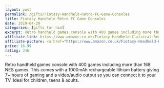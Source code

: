 ```yaml
---
layout: post
permalink: /gifts/Fiotasy-Handheld-Retro-FC-Game-Consoles
title: Fiotasy Handheld Retro FC Game Consoles
date: 2020-04-29
categories: [gifts for him]
excerpt: Retro handheld games console with 400 games including more than 168 NES games. This comes with a 1000mAh rechargeable lithium battery giving 7+ hours of gaming and a video/audio output so you can connect it to your TV. Ideal for children, teens & adults.
afflitate-link: https://www.amazon.co.uk/Fiotasy-Handheld-Classical-Rechargeable-Christmas/dp/B07LBHHTK3/ref=as_li_ss_tl?dchild=1&keywords=gifts+for+him&qid=1587737772&sr=8-3&linkCode=ll1&tag=jeleero-21&linkId=40dddd738211973527ba6bffbd882ac3
affiliate-picture: <a href="https://www.amazon.co.uk/Fiotasy-Handheld-Classical-Rechargeable-Christmas/dp/B07LBHHTK3/ref=as_li_ss_il?dchild=1&keywords=gifts+for+him&qid=1587737772&sr=8-3&linkCode=li3&tag=jeleero-21&linkId=12f329d483468de993d75d8d0d3639c6" target="_blank"><img border="0" src="//ws-eu.amazon-adsystem.com/widgets/q?_encoding=UTF8&ASIN=B07LBHHTK3&Format=_SL250_&ID=AsinImage&MarketPlace=GB&ServiceVersion=20070822&WS=1&tag=jeleero-21" ></a><img src="https://ir-uk.amazon-adsystem.com/e/ir?t=jeleero-21&l=li3&o=2&a=B07LBHHTK3" width="1" height="1" border="0" alt="" style="border:none !important; margin:0px !important;" />
price: 16.99
rating: 346
---
```

Retro handheld games console with 400 games including more than 168 NES games. This comes with a 1000mAh rechargeable lithium battery giving 7+ hours of gaming and a video/audio output so you can connect it to your TV. Ideal for children, teens & adults.
